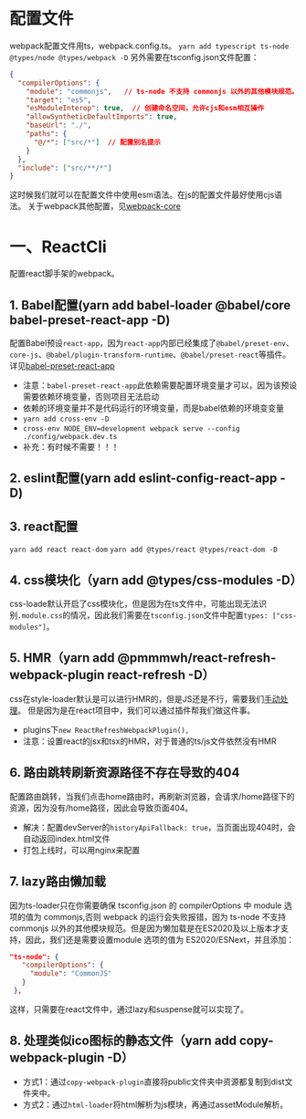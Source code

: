 # 配置文件
webpack配置文件用ts，webpack.config.ts。
`yarn add typescript ts-node @types/node @types/webpack -D`
另外需要在tsconfig.json文件配置：
```json
{
  "compilerOptions": {
    "module": "commonjs",   // ts-node 不支持 commonjs 以外的其他模块规范。
    "target": "es5",
    "esModuleInterop": true,  // 创建命名空间，允许cjs和esm相互操作
    "allowSyntheticDefaultImports": true,
    "baseUrl": "./",
    "paths": {
      "@/*": ["src/*"]  // 配置别名提示
    }
  },
  "include": ["src/**/*"]
}
```
这时候我们就可以在配置文件中使用esm语法。在js的配置文件最好使用cjs语法。
关于webpack其他配置，见[webpack-core](https://github.com/darkTang/webpack-core)

# 一、ReactCli
配置react脚手架的webpack。

## 1. Babel配置(yarn add babel-loader @babel/core babel-preset-react-app -D)
配置Babel预设`react-app`，因为`react-app`内部已经集成了`@babel/preset-env`、`core-js`、`@babel/plugin-transform-runtime`、`@babel/preset-react`等插件。详见[babel-preset-react-app](https://github.com/facebook/create-react-app/blob/main/packages/babel-preset-react-app/create.js)

- 注意：`babel-preset-react-app`此依赖需要配置环境变量才可以，因为该预设需要依赖环境变量，否则项目无法启动
- 依赖的环境变量并不是代码运行的环境变量，而是babel依赖的环境变变量
- `yarn add cross-env -D`
- `cross-env NODE_ENV=development webpack serve --config ./config/webpack.dev.ts`
- 补充：有时候不需要！！！

## 2. eslint配置(yarn add eslint-config-react-app -D)

## 3. react配置
`yarn add react react-dom`
`yarn add @types/react @types/react-dom -D`

## 4. css模块化（yarn add @types/css-modules -D）
css-loade默认开启了css模块化，但是因为在ts文件中，可能出现无法识别`.module.css`的情况，因此我们需要在`tsconfig.json`文件中配置`types: ["css-modules"]`。

## 5. HMR（yarn add @pmmmwh/react-refresh-webpack-plugin react-refresh -D）
css在style-loader默认是可以进行HMR的，但是JS还是不行，需要我们[手动处理](https://github.com/facebook/create-react-app/blob/main/packages/babel-preset-react-app/create.js)。
但是因为是在react项目中，我们可以通过插件帮我们做这件事。

- plugins下`new ReactRefreshWebpackPlugin(),`
- 注意：设置react的jsx和tsx的HMR，对于普通的ts/js文件依然没有HMR

## 6. 路由跳转刷新资源路径不存在导致的404
配置路由跳转，当我们点击home路由时，再刷新浏览器，会请求/home路径下的资源，因为没有/home路径，因此会导致页面404。

- 解决：配置devServer的`historyApiFallback: true`，当页面出现404时，会自动返回index.html文件
- 打包上线时，可以用nginx来配置

## 7. lazy路由懒加载
因为ts-loader只在你需要确保 tsconfig.json 的 compilerOptions 中 module 选项的值为 commonjs,否则 webpack 的运行会失败报错，因为 ts-node 不支持 commonjs 以外的其他模块规范。但是因为懒加载是在ES2020及以上版本才支持，因此，我们还是需要设置module 选项的值为 ES2020/ESNext，并且添加：
```json
"ts-node": {
   "compilerOptions": {
     "module": "CommonJS"
   }
 },
```
这样，只需要在react文件中，通过lazy和suspense就可以实现了。

## 8. 处理类似ico图标的静态文件（yarn add copy-webpack-plugin -D）
- 方式1：通过`copy-webpack-plugin`直接将public文件夹中资源都复制到dist文件夹中。
- 方式2：通过`html-loader`将html解析为js模块，再通过assetModule解析。


